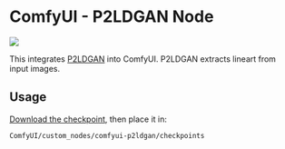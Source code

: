 # ComfyUI - P2LDGAN Node

![](docs/cover.png)

This integrates [P2LDGAN](https://github.com/cnyvfang/P2LDGAN/) into ComfyUI. P2LDGAN extracts lineart from input images.

## Usage

[Download the checkpoint](https://github.com/cnyvfang/P2LDGAN/), then place it in:

```
ComfyUI/custom_nodes/comfyui-p2ldgan/checkpoints
```
